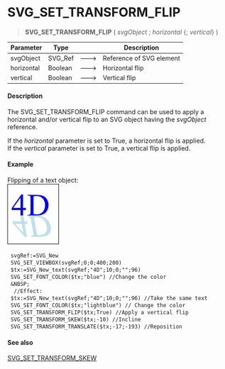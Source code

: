 # SVG_SET_TRANSFORM_FLIP

>**SVG_SET_TRANSFORM_FLIP** ( *svgObject* ; *horizontal* {; *vertical*} )

| Parameter | Type |  | Description |
| --- | --- | --- | --- |
| svgObject | SVG_Ref | &#x1F852; | Reference of SVG element |
| horizontal | Boolean | &#x1F852; | Horizontal flip |
| vertical | Boolean | &#x1F852; | Vertical flip |



#### Description 

The SVG\_SET\_TRANSFORM\_FLIP command can be used to apply a horizontal and/or vertical flip to an SVG object having the *svgObject* reference.

If the *horizontal* parameter is set to True, a horizontal flip is applied.  
If the *vertical* parameter is set to True, a vertical flip is applied.

#### Example 

Flipping of a text object:  
![](../images/pict194228.en.png)

```4d
 svgRef:=SVG_New
 SVG_SET_VIEWBOX(svgRef;0;0;400;200)
 $tx:=SVG_New_text(svgRef;"4D";10;0;"";96)
 SVG_SET_FONT_COLOR($tx;"blue") //Change the color
 &NBSP;
  //Effect:
 $tx:=SVG_New_text(svgRef;"4D";10;0;"";96) //Take the same text
 SVG_SET_FONT_COLOR($tx;"lightblue") // Change the color
 SVG_SET_TRANSFORM_FLIP($tx;True) //Apply a vertical flip
 SVG_SET_TRANSFORM_SKEW($tx;-10) //Incline
 SVG_SET_TRANSFORM_TRANSLATE($tx;-17;-193) //Reposition
```

#### See also 

[SVG\_SET\_TRANSFORM\_SKEW](SVG%5FSET%5FTRANSFORM%5FSKEW.md)  